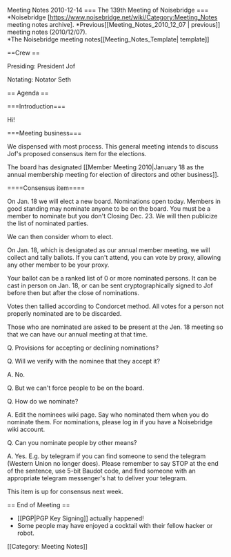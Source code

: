 Meeting Notes 2010-12-14 
 === The 139th Meeting of Noisebridge ===
*Noisebridge [https://www.noisebridge.net/wiki/Category:Meeting_Notes meeting notes archive]. 
*Previous[[Meeting_Notes_2010_12_07 | previous]] meeting notes (2010/12/07).  
*The Noisebridge meeting notes[[Meeting_Notes_Template| template]]

==Crew ==

Presiding: President Jof

Notating: Notator Seth

== Agenda ==

===Introduction===

Hi!

===Meeting business===

We dispensed with most process.  This general meeting intends to discuss Jof's proposed consensus item for the elections.

The board has designated [[Member Meeting 2010|January 18 as the annual membership meeting for election of directors and other business]].

====Consensus item====

On Jan. 18 we will elect a new board.  Nominations open today.  Members in good standing may nominate anyone to be on the board.  You must be a member to nominate but you don't Closing Dec. 23.  We will then publicize the list of nominated parties.

We can then consider whom to elect.

On Jan. 18, which is designated as our annual member meeting, we will collect and tally ballots.  If you can't attend, you can vote by proxy, allowing any other member to be your proxy.

Your ballot can be a ranked list of 0 or more nominated persons.  It can be cast in person on Jan. 18, or can be sent cryptographically signed to Jof before then but after the close of nominations.

Votes then tallied according to Condorcet method.  All votes for a person not properly nominated are to be discarded.

Those who are nominated are asked to be present at the Jen. 18 meeting so that we can have our annual meeting at that time.

Q. Provisions for accepting or declining nominations?

Q. Will we verify with the nominee that they accept it?

A. No.

Q. But we can't force people to be on the board.

Q. How do we nominate?

A. Edit the nominees wiki page.  Say who nominated them when you do nominate them.  For nominations, please log in if you have a Noisebridge wiki  account.

Q. Can you nominate people by other means?

A. Yes.  E.g. by telegram if you can find someone to send the telegram (Western Union no longer does).  Please remember to say STOP at the end of the sentence, use 5-bit Baudot code, and find someone with an appropriate telegram messenger's hat to deliver your telegram.

This item is up for consensus next week.

== End of Meeting ==
* [[PGP|PGP Key Signing]] actually happened!
* Some people may have enjoyed a cocktail with their fellow hacker or robot.

[[Category: Meeting Notes]]